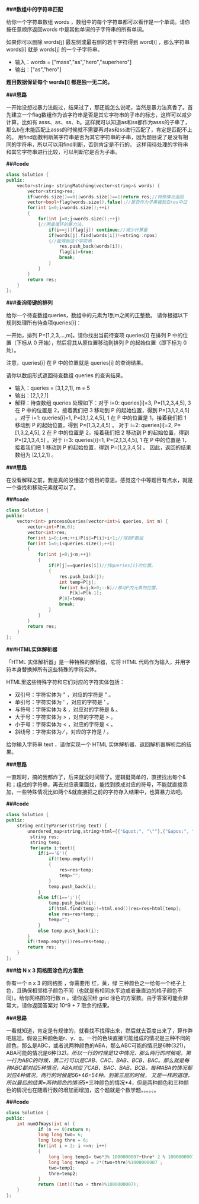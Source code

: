 **###数组中的字符串匹配**

给你一个字符串数组 words ，数组中的每个字符串都可以看作是一个单词。请你按任意顺序返回words 中是其他单词的子字符串的所有单词。

如果你可以删除 words[j] 最左侧或最右侧的若干字符得到 word[i] ，那么字符串 words[i] 就是 words[j] 的一个子字符串。

- 输入：words = ["mass","as","hero","superhero"]
- 输出：["as","hero"]

**题目数据保证每个 words[i] 都是独一无二的。**

**###思路**

一开始没想过暴力法能过，结果过了，那还能怎么说呢，当然是暴力法真香了。首先建立一个flag数组作为该字符串是否是其它字符串的子串的标志，这样可以减少计算，比如有 asss、as、ss、b。这样就可以知道as和ss都作为asss的子串了，那么b在未能匹配上asss的时候就不需要再对as和ss进行匹配了，肯定是匹配不上的。 用find函数判断某字符串是否为其它字符串的子串，因为题目说了是没有相同的字符串，所以可以用find判断，否则肯定是不行的。 这样用待处理的字符串和其它字符串进行比较，可以判断它是否为子串。

**###code**

```cpp
class Solution {
public:
    vector<string> stringMatching(vector<string>& words) {
        vector<string>res;
        if(words.size()==0||words.size()==1)return res;//特殊情况返回
        vector<bool>flag(words.size(),false);//是否作为子串被放在res中过
        for(int i=0;i<words.size();++i)
        {
            for(int j=0;j<words.size();++j)
            {//两重循环的暴力法，
                if(i==j||flag[j]) continue;//减少计算量
                if(words[j].find(words[i])!=string::npos)
                {//能得到这个字符串
                    res.push_back(words[i]);
                    flag[i]=true;
                    break;
                }
            }
        }
        return res;
    }
};
```

**###查询带键的排列**

给你一个待查数组queries，数组中的元素为1到m之间的正整数。 请你根据以下规则处理所有待查项queries[i]：

一开始，排列 P=[1,2,3,...,m]。请你找出当前待查项 queries[i] 在排列 P 中的位置（下标从 0 开始），然后将其从原位置移动到排列 P 的起始位置（即下标为 0 处）。

注意，queries[i] 在 P 中的位置就是 queries[i] 的查询结果。

请你以数组形式返回待查数组 queries 的查询结果。

- 输入：queries = [3,1,2,1], m = 5
- 输出：[2,1,2,1]
- 解释：待查数组 queries 处理如下：对于 i=0: queries[i]=3, P=[1,2,3,4,5], 3 在 P 中的位置是 2，接着我们把 3 移动到 P 的起始位置，得到 P=[3,1,2,4,5] 。对于 i=1: queries[i]=1, P=[3,1,2,4,5], 1 在 P 中的位置是 1，接着我们把 1 移动到 P 的起始位置，得到 P=[1,3,2,4,5] 。 对于 i=2: queries[i]=2, P=[1,3,2,4,5], 2 在 P 中的位置是 2，接着我们把 2 移动到 P 的起始位置，得到 P=[2,1,3,4,5] 。对于 i=3: queries[i]=1, P=[2,1,3,4,5], 1 在 P 中的位置是 1，接着我们把 1 移动到 P 的起始位置，得到 P=[1,2,3,4,5] 。 因此，返回的结果数组为 [2,1,2,1] 。

**###思路**

在没看解释之前，我是真的没懂这个题目的意思。感觉这个中等题目有点水，就是一个查找和移动元素就可以了。

**###code**

```cpp
class Solution {
public:
    vector<int> processQueries(vector<int>& queries, int m) {
        vector<int>P(m,0);
        vector<int>res;
        for(int i=0;i<m;++i)P[i]=P[i]+i+1;//得到P数组
        for(int i=0;i<queries.size();++i)
        {
            for(int j=0;j<m;++j)
            {
                if(P[j]==queries[i])//找queries[i]的位置。
                {
                    res.push_back(j);
                    int temp=P[j];
                    for(int k=j;k>0;--k)//移动P内元素的位置。
                        P[k]=P[k-1];
                    P[0]=temp;
                    break;
                }
            }
        }
        return res;
    }
};
```

**###HTML实体解析器**

「HTML 实体解析器」是一种特殊的解析器，它将 HTML 代码作为输入，并用字符本身替换掉所有这些特殊的字符实体。

HTML里这些特殊字符和它们对应的字符实体包括：

- 双引号：字符实体为 " ，对应的字符是 " 。
- 单引号：字符实体为 ' ，对应的字符是 ' 。
- 与符号：字符实体为 & ，对应对的字符是 & 。
- 大于号：字符实体为 > ，对应的字符是 > 。
- 小于号：字符实体为 < ，对应的字符是 < 。
- 斜线号：字符实体为 ⁄ ，对应的字符是 / 。

给你输入字符串 text ，请你实现一个 HTML 实体解析器，返回解析器解析后的结果。

**###思路**

一直超时，搞的我都炸了，后来就没时间管了。逻辑挺简单的，直接找出每个&和；组成的字符串，再去对应表里面找，能找到换成对应的符号，不能就直接添加，一些特殊情况比如两个&就直接把之前的字符存入结果中，也算暴力法吧。

**###code**

```cpp
class Solution {
public:
    string entityParser(string text) {
        unordered_map<string,string>html={{"&quot;", "\""},{"&apos;", "'"},{"&amp;", "&"},{"&gt;", ">"},{"&lt;", "<"},{"&frasl;", "/"}};
         string res;
         string temp;
         for(auto i:text){
            if(i=='&'){
                if(!temp.empty())
                {
                    res=res+temp;
                    temp="";
                }
                temp.push_back(i);
            }
            else if(i==';'){
                temp.push_back(i);
                if(html.find(temp)!=html.end())res=res+html[temp];
                else res=res+temp;;
                temp="";
            }
            else temp.push_back(i);
        }
        if(!temp.empty())res=res+temp;;
        return res;
    }
};
```

**###给 N x 3 网格图涂色的方案数**

你有一个 n x 3 的网格图 ，你需要用 红，黄，绿 三种颜色之一给每一个格子上色，且确保相邻格子颜色不同（也就是有相同水平边或者垂直边的格子颜色不同）。给你网格图的行数 n 。请你返回给 grid 涂色的方案数。由于答案可能会非常大，请你返回答案对 10^9 + 7 取余的结果。

**###思路**

一看就知道，肯定是有规律的，就看找不找得出来，然后就去百度出来了，算作弊吧尴尬。假设三种颜色是r、y、g。一行的色块直接可能组成的情况是三种不同的颜色，那么是ABC，或者说两种颜色的ABA，那么ABC可能的情况是6种(3*2*1)，ABA可能的情况是6种(3*2)。所以一行的时候是12中情况，那么两行的时候呢，第一行为ABC的时候，第二行可以是CAB、CAC、BAB、BCB、BAC。那么就是每种ABC都对应5种情况，ABA对应了CAB、BAC、BAB、BCB。每种ABA的情况都对应4种情况，两行的时候是5*6+4*6=54种。到第三层的时候， 又是一样的道理，所以最后的结果=两种颜色的情况*5+三种颜色的情况*4，但是两种颜色和三种颜色的情况也在随着行数的增加而增加，这个题就是个数学题。。。。。。

**###code**

```cpp
class Solution {
public:
    int numOfWays(int n) {
            if (n == 0)return n;
            long long two= 6;
            long long thre = 6;
            for(int i = 2; i <=n; i++)
            {
                long long temp1= two*3% 1000000007+thre* 2 % 1000000007;
                long long temp2 = 2*(two+thre)%1000000007 ;
                two=temp1;
                thre=temp2;
            }
            return (int)((two + thre)%1000000007);
    }
};
```